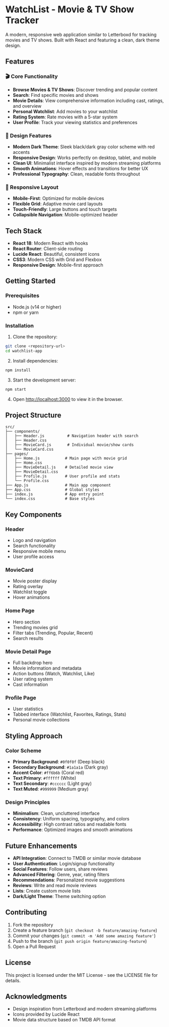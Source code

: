 # WatchList - Movie & TV Show Tracker

A modern, responsive web application similar to Letterboxd for tracking movies and TV shows. Built with React and featuring a clean, dark theme design.

## Features

### 🎬 Core Functionality
- **Browse Movies & TV Shows**: Discover trending and popular content
- **Search**: Find specific movies and shows
- **Movie Details**: View comprehensive information including cast, ratings, and overview
- **Personal Watchlist**: Add movies to your watchlist
- **Rating System**: Rate movies with a 5-star system
- **User Profile**: Track your viewing statistics and preferences

### 🎨 Design Features
- **Modern Dark Theme**: Sleek black/dark gray color scheme with red accents
- **Responsive Design**: Works perfectly on desktop, tablet, and mobile
- **Clean UI**: Minimalist interface inspired by modern streaming platforms
- **Smooth Animations**: Hover effects and transitions for better UX
- **Professional Typography**: Clean, readable fonts throughout

### 📱 Responsive Layout
- **Mobile-First**: Optimized for mobile devices
- **Flexible Grid**: Adaptive movie card layouts
- **Touch-Friendly**: Large buttons and touch targets
- **Collapsible Navigation**: Mobile-optimized header

## Tech Stack

- **React 18**: Modern React with hooks
- **React Router**: Client-side routing
- **Lucide React**: Beautiful, consistent icons
- **CSS3**: Modern CSS with Grid and Flexbox
- **Responsive Design**: Mobile-first approach

## Getting Started

### Prerequisites
- Node.js (v14 or higher)
- npm or yarn

### Installation

1. Clone the repository:
```bash
git clone <repository-url>
cd watchlist-app
```

2. Install dependencies:
```bash
npm install
```

3. Start the development server:
```bash
npm start
```

4. Open [http://localhost:3000](http://localhost:3000) to view it in the browser.

## Project Structure

```
src/
├── components/
│   ├── Header.js          # Navigation header with search
│   ├── Header.css
│   ├── MovieCard.js       # Individual movie/show cards
│   └── MovieCard.css
├── pages/
│   ├── Home.js           # Main page with movie grid
│   ├── Home.css
│   ├── MovieDetail.js    # Detailed movie view
│   ├── MovieDetail.css
│   ├── Profile.js        # User profile and stats
│   └── Profile.css
├── App.js                # Main app component
├── App.css               # Global styles
├── index.js              # App entry point
└── index.css             # Base styles
```

## Key Components

### Header
- Logo and navigation
- Search functionality
- Responsive mobile menu
- User profile access

### MovieCard
- Movie poster display
- Rating overlay
- Watchlist toggle
- Hover animations

### Home Page
- Hero section
- Trending movies grid
- Filter tabs (Trending, Popular, Recent)
- Search results

### Movie Detail Page
- Full backdrop hero
- Movie information and metadata
- Action buttons (Watch, Watchlist, Like)
- User rating system
- Cast information

### Profile Page
- User statistics
- Tabbed interface (Watchlist, Favorites, Ratings, Stats)
- Personal movie collections

## Styling Approach

### Color Scheme
- **Primary Background**: `#0f0f0f` (Deep black)
- **Secondary Background**: `#1a1a1a` (Dark gray)
- **Accent Color**: `#ff6b6b` (Coral red)
- **Text Primary**: `#ffffff` (White)
- **Text Secondary**: `#cccccc` (Light gray)
- **Text Muted**: `#999999` (Medium gray)

### Design Principles
- **Minimalism**: Clean, uncluttered interface
- **Consistency**: Uniform spacing, typography, and colors
- **Accessibility**: High contrast ratios and readable fonts
- **Performance**: Optimized images and smooth animations

## Future Enhancements

- **API Integration**: Connect to TMDB or similar movie database
- **User Authentication**: Login/signup functionality
- **Social Features**: Follow users, share reviews
- **Advanced Filtering**: Genre, year, rating filters
- **Recommendations**: Personalized movie suggestions
- **Reviews**: Write and read movie reviews
- **Lists**: Create custom movie lists
- **Dark/Light Theme**: Theme switching option

## Contributing

1. Fork the repository
2. Create a feature branch (`git checkout -b feature/amazing-feature`)
3. Commit your changes (`git commit -m 'Add some amazing feature'`)
4. Push to the branch (`git push origin feature/amazing-feature`)
5. Open a Pull Request

## License

This project is licensed under the MIT License - see the LICENSE file for details.

## Acknowledgments

- Design inspiration from Letterboxd and modern streaming platforms
- Icons provided by Lucide React
- Movie data structure based on TMDB API format